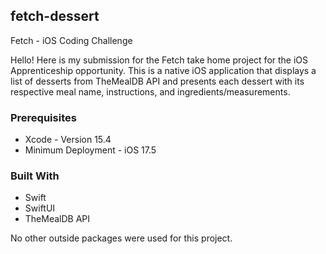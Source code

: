 <!-- ABOUT THE PROJECT -->
## fetch-dessert
Fetch - iOS Coding Challenge

Hello! Here is my submission for the Fetch take home project for the iOS Apprenticeship opportunity. This is a native iOS application that displays a list of desserts from TheMealDB API and presents each dessert with its respective meal name, instructions, and ingredients/measurements.

### Prerequisites
* Xcode - Version 15.4
* Minimum Deployment - iOS 17.5

### Built With
* Swift
* SwiftUI
* TheMealDB API

No other outside packages were used for this project.
